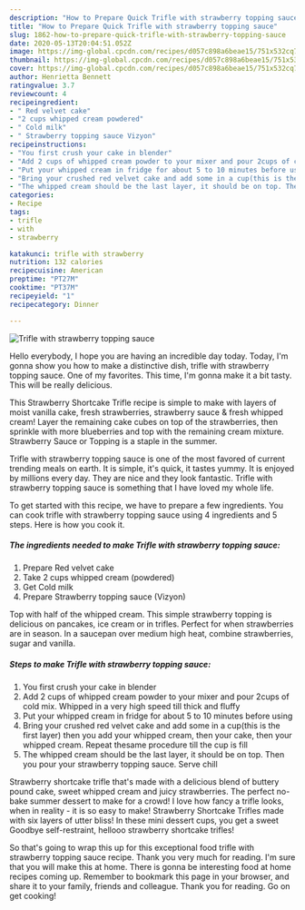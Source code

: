 ```yaml
---
description: "How to Prepare Quick Trifle with strawberry topping sauce"
title: "How to Prepare Quick Trifle with strawberry topping sauce"
slug: 1862-how-to-prepare-quick-trifle-with-strawberry-topping-sauce
date: 2020-05-13T20:04:51.052Z
image: https://img-global.cpcdn.com/recipes/d057c898a6beae15/751x532cq70/trifle-with-strawberry-topping-sauce-recipe-main-photo.jpg
thumbnail: https://img-global.cpcdn.com/recipes/d057c898a6beae15/751x532cq70/trifle-with-strawberry-topping-sauce-recipe-main-photo.jpg
cover: https://img-global.cpcdn.com/recipes/d057c898a6beae15/751x532cq70/trifle-with-strawberry-topping-sauce-recipe-main-photo.jpg
author: Henrietta Bennett
ratingvalue: 3.7
reviewcount: 4
recipeingredient:
- " Red velvet cake"
- "2 cups whipped cream powdered"
- " Cold milk"
- " Strawberry topping sauce Vizyon"
recipeinstructions:
- "You first crush your cake in blender"
- "Add 2 cups of whipped cream powder to your mixer and pour 2cups of cold mix. Whipped in a very high speed till thick and fluffy"
- "Put your whipped cream in fridge for about 5 to 10 minutes before using"
- "Bring your crushed red velvet cake and add some in a cup(this is the first layer) then you add your whipped cream, then your cake, then your whipped cream. Repeat thesame procedure till the cup is fill"
- "The whipped cream should be the last layer, it should be on top. Then you pour your strawberry topping sauce. Serve chill"
categories:
- Recipe
tags:
- trifle
- with
- strawberry

katakunci: trifle with strawberry 
nutrition: 132 calories
recipecuisine: American
preptime: "PT27M"
cooktime: "PT37M"
recipeyield: "1"
recipecategory: Dinner

---
```



![Trifle with strawberry topping sauce](https://img-global.cpcdn.com/recipes/d057c898a6beae15/751x532cq70/trifle-with-strawberry-topping-sauce-recipe-main-photo.jpg)

Hello everybody, I hope you are having an incredible day today. Today, I'm gonna show you how to make a distinctive dish, trifle with strawberry topping sauce. One of my favorites. This time, I'm gonna make it a bit tasty. This will be really delicious.

This Strawberry Shortcake Trifle recipe is simple to make with layers of moist vanilla cake, fresh strawberries, strawberry sauce &amp; fresh whipped cream! Layer the remaining cake cubes on top of the strawberries, then sprinkle with more blueberries and top with the remaining cream mixture. Strawberry Sauce or Topping is a staple in the summer.

Trifle with strawberry topping sauce is one of the most favored of current trending meals on earth. It is simple, it's quick, it tastes yummy. It is enjoyed by millions every day. They are nice and they look fantastic. Trifle with strawberry topping sauce is something that I have loved my whole life.


To get started with this recipe, we have to prepare a few ingredients. You can cook trifle with strawberry topping sauce using 4 ingredients and 5 steps. Here is how you cook it.

<!--inarticleads1-->

##### The ingredients needed to make Trifle with strawberry topping sauce:

1. Prepare  Red velvet cake
1. Take 2 cups whipped cream (powdered)
1. Get  Cold milk
1. Prepare  Strawberry topping sauce (Vizyon)


Top with half of the whipped cream. This simple strawberry topping is delicious on pancakes, ice cream or in trifles. Perfect for when strawberries are in season. In a saucepan over medium high heat, combine strawberries, sugar and vanilla. 

<!--inarticleads2-->

##### Steps to make Trifle with strawberry topping sauce:

1. You first crush your cake in blender
1. Add 2 cups of whipped cream powder to your mixer and pour 2cups of cold mix. Whipped in a very high speed till thick and fluffy
1. Put your whipped cream in fridge for about 5 to 10 minutes before using
1. Bring your crushed red velvet cake and add some in a cup(this is the first layer) then you add your whipped cream, then your cake, then your whipped cream. Repeat thesame procedure till the cup is fill
1. The whipped cream should be the last layer, it should be on top. Then you pour your strawberry topping sauce. Serve chill


Strawberry shortcake trifle that&#39;s made with a delicious blend of buttery pound cake, sweet whipped cream and juicy strawberries. The perfect no-bake summer dessert to make for a crowd! I love how fancy a trifle looks, when in reality - it is so easy to make! Strawberry Shortcake Trifles made with six layers of utter bliss! In these mini dessert cups, you get a sweet Goodbye self-restraint, hellooo strawberry shortcake trifles! 

So that's going to wrap this up for this exceptional food trifle with strawberry topping sauce recipe. Thank you very much for reading. I'm sure that you will make this at home. There is gonna be interesting food at home recipes coming up. Remember to bookmark this page in your browser, and share it to your family, friends and colleague. Thank you for reading. Go on get cooking!
